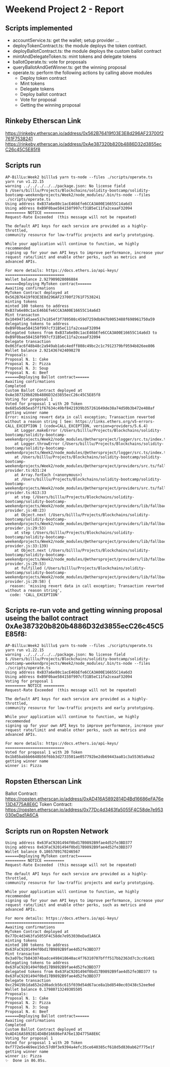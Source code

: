 # Weekend Project 2 - Report
## Scripts implemented
*  accountService.ts: get the wallet; setup provider ...
*  deployTokenContract.ts: the module deploys the token contract.
*  deployBallotContract.ts: the module deploys the custom ballot contract
*  mintAndDelegateToken.ts: mint tokens and delegate tokens
*  ballotOperate.ts: vote for proposals
*  queryBallotAndGetWinner.ts: get the winning proposal
*  operate.ts: perform the following actions by calling above modules
    * Deploy token contract
    * Mint tokens 
    * Delegate tokens
    * Deploy ballot contract
    * Vote for proposal
    * Getting the winning proposal

## Rinkeby Etherscan Link
https://rinkeby.etherscan.io/address/0x562B76419f03E3E8d296AF23700f2761F7538241
https://rinkeby.etherscan.io/address/0xAe387320b820b4886D32d3855ecC26c45C5E85f8

## Scripts run
```
AP-BillLu:Week2 billlu$ yarn ts-node --files ./scripts/operate.ts 
yarn run v1.22.15
warning ../../../../../package.json: No license field
$ /Users/billlu/Projects/Blockchains/solidity-bootcamp/solidity-bootcamp-weekendprojects/Week2/node_modules/.bin/ts-node --files ./scripts/operate.ts
Using address 0xB37a6e80c1acE46bEfe6CCA3A00E16655C14a6d3
Using address 0xB9F0bae584158f997cf31B5eC11fa2ceaaF32094
========= NOTICE =========
Request-Rate Exceeded  (this message will not be repeated)

The default API keys for each service are provided as a highly-throttled,
community resource for low-traffic projects and early prototyping.

While your application will continue to function, we highly recommended
signing up for your own API keys to improve performance, increase your
request rate/limit and enable other perks, such as metrics and advanced APIs.

For more details: https://docs.ethers.io/api-keys/
==========================
Wallet balance 2.927909028086884
======Deploying MyToken contract======
Awaiting confirmations
MyToken Contract deployed at 0x562B76419f03E3E8d296AF23700f2761F7538241
minting tokens
minted 100 tokens to address 0xB37a6e80c1acE46bEfe6CCA3A00E16655C14a6d3
Mint transacton  0x104947145aee517e1854f3f789508c459d7259db847b9053488f698961750a59
delegating tokens to address 0xB9F0bae584158f997cf31B5eC11fa2ceaaF32094
delegated tokens from 0xB37a6e80c1acE46bEfe6CCA3A00E16655C14a6d3 to 0xB9F0bae584158f997cf31B5eC11fa2ceaaF32094
Delegate transaction 0x063fac6f48b48c2a949ab1a6c4edff808c49bc2c1c7912379bf9594b826ee806
Wallet balance 2.9214367424098278
Proposals: 
Proposal N. 1: Cake
Proposal N. 2: Pizza
Proposal N. 3: Soup
Proposal N. 4: Beef
======Deploying Ballot contract======
Awaiting confirmations
Completed
Custom Ballot Contract deployed at 0xAe387320b820b4886D32d3855ecC26c45C5E85f8
Voting for proposal 1
Voted for proposal 1 with 20 Token 0x685a5d65ea5ff1f67634c49bf8421939b357261649de38a74d50b3b472e488af
getting winner name
Error: missing revert data in call exception; Transaction reverted without a reason string [ See: https://links.ethers.org/v5-errors-CALL_EXCEPTION ] (code=CALL_EXCEPTION, version=providers/5.6.4)
    at Logger.makeError (/Users/billlu/Projects/Blockchains/solidity-bootcamp/solidity-bootcamp-weekendprojects/Week2/node_modules/@ethersproject/logger/src.ts/index.ts:261:28)
    at Logger.throwError (/Users/billlu/Projects/Blockchains/solidity-bootcamp/solidity-bootcamp-weekendprojects/Week2/node_modules/@ethersproject/logger/src.ts/index.ts:273:20)
    at /Users/billlu/Projects/Blockchains/solidity-bootcamp/solidity-bootcamp-weekendprojects/Week2/node_modules/@ethersproject/providers/src.ts/fallback-provider.ts:631:24
    at Array.forEach (<anonymous>)
    at /Users/billlu/Projects/Blockchains/solidity-bootcamp/solidity-bootcamp-weekendprojects/Week2/node_modules/@ethersproject/providers/src.ts/fallback-provider.ts:613:33
    at step (/Users/billlu/Projects/Blockchains/solidity-bootcamp/solidity-bootcamp-weekendprojects/Week2/node_modules/@ethersproject/providers/lib/fallback-provider.js:48:23)
    at Object.next (/Users/billlu/Projects/Blockchains/solidity-bootcamp/solidity-bootcamp-weekendprojects/Week2/node_modules/@ethersproject/providers/lib/fallback-provider.js:29:53)
    at step (/Users/billlu/Projects/Blockchains/solidity-bootcamp/solidity-bootcamp-weekendprojects/Week2/node_modules/@ethersproject/providers/lib/fallback-provider.js:33:139)
    at Object.next (/Users/billlu/Projects/Blockchains/solidity-bootcamp/solidity-bootcamp-weekendprojects/Week2/node_modules/@ethersproject/providers/lib/fallback-provider.js:29:53)
    at fulfilled (/Users/billlu/Projects/Blockchains/solidity-bootcamp/solidity-bootcamp-weekendprojects/Week2/node_modules/@ethersproject/providers/lib/fallback-provider.js:20:58) {
  reason: 'missing revert data in call exception; Transaction reverted without a reason string',
  code: 'CALL_EXCEPTION'
```
## Scripts re-run vote and getting winning proposal useing the ballot contract 0xAe387320b820b4886D32d3855ecC26c45C5E85f8:
```
AP-BillLu:Week2 billlu$ yarn ts-node --files ./scripts/operate.ts 
yarn run v1.22.15
warning ../../../../../package.json: No license field
$ /Users/billlu/Projects/Blockchains/solidity-bootcamp/solidity-bootcamp-weekendprojects/Week2/node_modules/.bin/ts-node --files ./scripts/operate.ts
Using address 0xB37a6e80c1acE46bEfe6CCA3A00E16655C14a6d3
Using address 0xB9F0bae584158f997cf31B5eC11fa2ceaaF32094
Voting for proposal 1
========= NOTICE =========
Request-Rate Exceeded  (this message will not be repeated)

The default API keys for each service are provided as a highly-throttled,
community resource for low-traffic projects and early prototyping.

While your application will continue to function, we highly recommended
signing up for your own API keys to improve performance, increase your
request rate/limit and enable other perks, such as metrics and advanced APIs.

For more details: https://docs.ethers.io/api-keys/
==========================
Voted for proposal 1 with 20 Token 0x1b85babbb6648b56f6bb3d2733501ae057792be2db69443aa81c3a55365a9aa2
getting winner name
winner is: Pizza
```
## Ropsten Etherscan Link
Ballot Contract: https://ropsten.etherscan.io/address/0xAD416A5892814D4Bd16686eFA76e13D4775A8E6C
Token Contract: https://ropsten.etherscan.io/address/0x77Dc4d3463fa5055F4C58de7e953030eDad1A6CA

## Scripts run on Ropsten Network
```
Using address 0x63FaC9201494f0bd17B9892B9fae4d52fe3BD377
Using address 0x63FaC9201494f0bd17B9892B9fae4d52fe3BD377
Wallet balance 0.1865789170246567
======Deploying MyToken contract======
========= NOTICE =========
Request-Rate Exceeded  (this message will not be repeated)

The default API keys for each service are provided as a highly-throttled,
community resource for low-traffic projects and early prototyping.

While your application will continue to function, we highly recommended
signing up for your own API keys to improve performance, increase your
request rate/limit and enable other perks, such as metrics and advanced APIs.

For more details: https://docs.ethers.io/api-keys/
==========================
Awaiting confirmations
MyToken Contract deployed at 0x77Dc4d3463fa5055F4C58de7e953030eDad1A6CA
minting tokens
minted 100 tokens to address 0x63FaC9201494f0bd17B9892B9fae4d52fe3BD377
Mint transacton  0x3a07bc7b843074badce498418640ac4f76310707bfff517bb2363d7c3cc91dd1
delegating tokens to address 0x63FaC9201494f0bd17B9892B9fae4d52fe3BD377
delegated tokens from 0x63FaC9201494f0bd17B9892B9fae4d52fe3BD377 to 0x63FaC9201494f0bd17B9892B9fae4d52fe3BD377
Delegate transaction 0xc29419b1da652e2d0adcb56c615f039d54d67ace8a1bd8540ec03438c52ee9ed
Wallet balance 0.17980713249305505
Proposals: 
Proposal N. 1: Cake
Proposal N. 2: Pizza
Proposal N. 3: Soup
Proposal N. 4: Beef
======Deploying Ballot contract======
Awaiting confirmations
Completed
Custom Ballot Contract deployed at 0xAD416A5892814D4Bd16686eFA76e13D4775A8E6C
Voting for proposal 1
Voted for proposal 1 with 20 Token 0xf772e5e469ee15dc57d0f3e9394a4efc35ce640385cf618d5d830ab62f775e1f
getting winner name
winner is: Pizza
✨  Done in 86.05s.
```